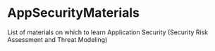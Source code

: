 # AppSecurityMaterials
List of materials on which to learn Application Security (Security Risk Assessment and Threat Modeling)
